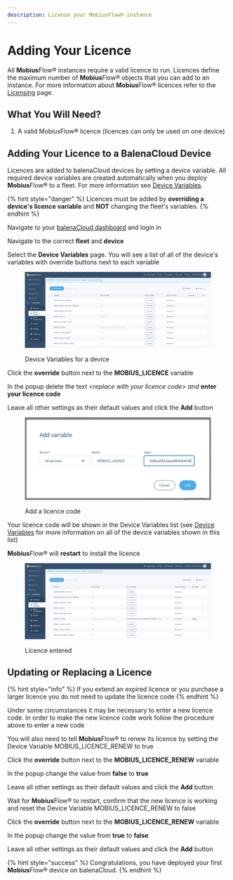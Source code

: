 ```yaml
---
description: License your MobiusFlow® instance
---
```


# Adding Your Licence

All **Mobius**Flow® instances require a valid licence to run. Licences define the maximum number of **Mobius**Flow® objects that you can add to an instance. For more information about **Mobius**Flow® licences refer to the [Licensing](../../technical-docs/licensing.md) page.

## What You Will Need?

1. A valid MobiusFlow® licence (licences can only be used on one device)

## Adding Your Licence to a BalenaCloud Device

Licences are added to balenaCloud devices by setting a device variable. All required device variables are created automatically when you deploy **Mobius**Flow® to a fleet. For more information see [Device Variables](set-the-hub-id.md).

{% hint style="danger" %}
Licences must be added by **overriding a device's licence variable** and **NOT** changing the fleet's variables.
{% endhint %}

Navigate to your [balenaCloud dashboard](https://dashboard.balena-cloud.com/?) and login in

Navigate to the correct **fleet** and **device**

Select the **Device Variables** page. You will see a list of all of the device's variables with override buttons next to each variable

<figure><img src="../../.gitbook/assets/Balena Variables.png" alt=""><figcaption><p>Device Variables for a device</p></figcaption></figure>

Click the **override** button next to the **MOBIUS\_LICENCE** variable

In the popup delete the text _\<replace with your licence code> and_ **enter your licence code**&#x20;

Leave all other settings as their default values and click the **Add** button

<figure><img src="../../.gitbook/assets/Balena Set Licence.png" alt=""><figcaption><p>Add a licence code</p></figcaption></figure>

Your licence code will be shown in the Device Variables list (see [Device Variables](set-the-hub-id.md) for more information on all of the device variables shown in this list)

**Mobius**Flow® will **restart** to install the licence&#x20;

<figure><img src="../../.gitbook/assets/Balena Licence Entered.png" alt=""><figcaption><p>Licence entered</p></figcaption></figure>

## Updating or Replacing a Licence

{% hint style="info" %}
If you extend an expired licence or you purchase a larger licence you do not need to update the licence code
{% endhint %}

Under some circumstances it may be necessary to enter a new licence code. In order to make the new licence code work follow the procedure above to enter a new code

You will also need to tell **Mobius**Flow® to renew its licence by setting the Device Variable MOBIUS\_LICENCE\_RENEW to true

Click the **override** button next to the **MOBIUS\_LICENCE\_RENEW** variable

In the popup change the value from **false** to **true**&#x20;

Leave all other settings as their default values and click the **Add** button

Wait for **Mobius**Flow® to restart, confirm that the new licence is working and reset the Device Variable MOBIUS\_LICENCE\_RENEW to false

Click the **override** button next to the **MOBIUS\_LICENCE\_RENEW** variable

In the popup change the value from **true** to **false**&#x20;

Leave all other settings as their default values and click the **Add** button

{% hint style="success" %}
Congratulations, you have deployed your first **Mobius**Flow® device on balenaCloud.
{% endhint %}
